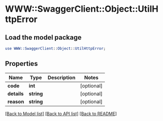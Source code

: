 # WWW::SwaggerClient::Object::UtilHttpError

## Load the model package
```perl
use WWW::SwaggerClient::Object::UtilHttpError;
```

## Properties
Name | Type | Description | Notes
------------ | ------------- | ------------- | -------------
**code** | **int** |  | [optional] 
**details** | **string** |  | [optional] 
**reason** | **string** |  | [optional] 

[[Back to Model list]](../README.md#documentation-for-models) [[Back to API list]](../README.md#documentation-for-api-endpoints) [[Back to README]](../README.md)


